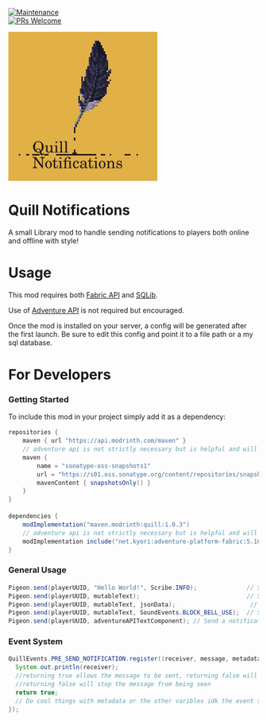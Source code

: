[![Maintenance](https://img.shields.io/badge/Maintained%3F-yes-green.svg)](https://GitHub.com/Naereen/StrapDown.js/graphs/commit-activity)\
[![PRs Welcome](https://img.shields.io/badge/PRs-welcome-brightgreen.svg?style=flat-square)](http://makeapullrequest.com)

<img src="https://raw.githubusercontent.com/ElectroBrine/QuillNotifications/master/src/main/resources/icon.png" width="300" height="300" alt="">

# Quill Notifications
A small Library mod to handle sending notifications to players both online and offline with style!

# Usage
This mod requires both [Fabric API](https://modrinth.com/mod/fabric-api) and [SQLib](https://modrinth.com/mod/sqlib).

Use of [Adventure API](https://docs.advntr.dev/index.html) is not required but encouraged.

Once the mod is installed on your server, a config will be generated after the first launch. Be sure to edit this config and point it to a file path or a my sql database.

# For Developers

### Getting Started
To include this mod in your project simply add it as a dependency:
``` gradle
repositories {
    maven { url "https://api.modrinth.com/maven" }
    // adventure api is not strictly necessary but is helpful and will allow the use of the event system
    maven {
        name = "sonatype-oss-snapshots1"
        url = "https://s01.oss.sonatype.org/content/repositories/snapshots/"
        mavenContent { snapshotsOnly() }
    }
}

dependencies {
    modImplementation("maven.modrinth:quill:1.0.3")
    // adventure api is not strictly necessary but is helpful and will allow the use of the event system
    modImplementation include("net.kyori:adventure-platform-fabric:5.10.0")
}
```

### General Usage
``` java
Pigeon.send(playerUUID, "Hello World!", Scribe.INFO);              // Send a notification with basic formatting
Pigeon.send(playerUUID, mutableText);                              // Send a notification with a custom mutable text
Pigeon.send(playerUUID, mutableText, jsonData);                     // Send a notification with custom metadata that can be used in the event system;
Pigeon.send(playerUUID, mutableText, SoundEvents.BLOCK_BELL_USE);  // Send a notification with a custom mutable text and play a sound
Pigeon.send(playerUUID, adventureAPITextComponent); // Send a notification using Adventure API's special formatting
```

### Event System
``` java
QuillEvents.PRE_SEND_NOTIFICATION.register((receiver, message, metadata, sound) -> {
  System.out.println(receiver);
  //returning true allows the message to be sent, returning false will stop the
  //returning false will stop the message from being seen
  return true;
  // Do cool things with metadata or the other varibles idk the event system is your oyster.
});
```